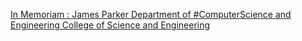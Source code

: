[In Memoriam : James Parker   Department of #ComputerScience and Engineering   College of Science and Engineering](https://qi.tc/qi/114370)
